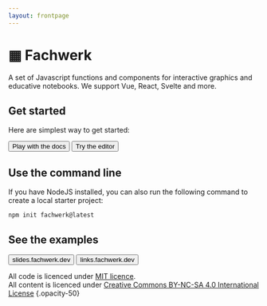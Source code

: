 ```yaml
---
layout: frontpage
---
```


<h1 class="tracking-tighter text-5xl lg:text-6xl">▦ Fachwerk</h1>

<p class="lead">A set of Javascript functions and components for interactive graphics and educative notebooks. We support Vue, React, Svelte and more.</p>

## Get started

Here are simplest way to get started:

<div class="grid gap-4 md:flex">
  <Button to="/get-started/vite">
    <IconDocs />
    Play with the docs
  </Button>
  <Button
    to="/editor"
  >
    <IconEdit />
    Try the editor
  </Button>
</div>

## Use the command line

If you have NodeJS installed, you can also run the following command to create a local starter project:

```
npm init fachwerk@latest
```

## See the examples

<div class="grid gap-4 md:flex">
  <Button href="https://slides.fachwerk.dev">
    <IconSlides />
    slides.fachwerk.dev
  </Button>
  <Button href="https://links.fachwerk.dev">
    <IconSlides />
    links.fachwerk.dev
  </Button>
</div>

<div class="h-8 md:h-16" />

All code is licenced under [MIT licence](https://choosealicense.com/licenses/mit). <br />All content is licenced under [Creative Commons BY-NC-SA 4.0 International License](https://creativecommons.org/licenses/by-nc-sa/4.0) {.opacity-50}
